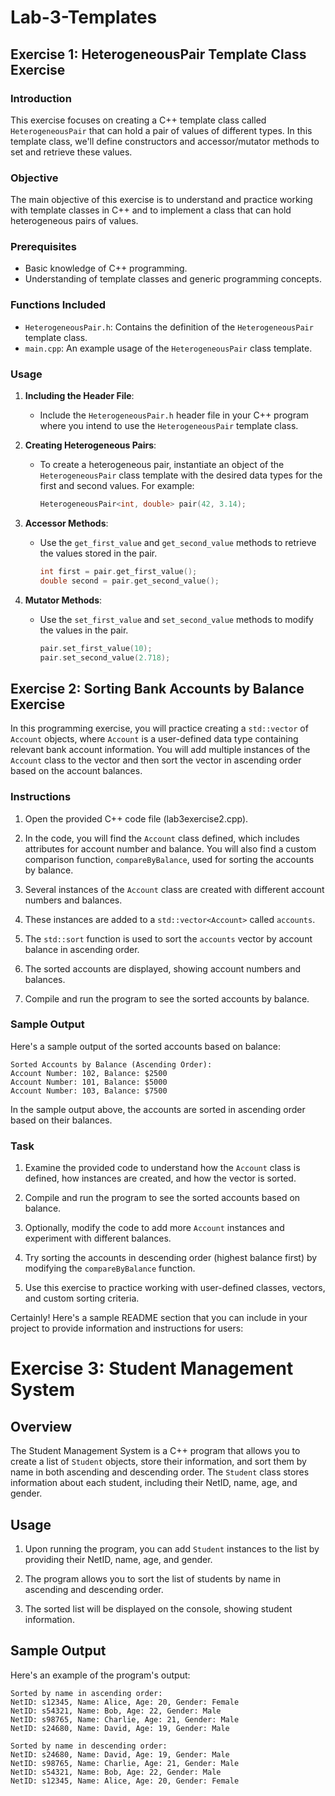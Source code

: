 # Lab-3-Templates

## Exercise 1: HeterogeneousPair Template Class Exercise

### Introduction

This exercise focuses on creating a C++ template class called `HeterogeneousPair` that can hold a pair of values of different types. In this template class, we'll define constructors and accessor/mutator methods to set and retrieve these values.

### Objective

The main objective of this exercise is to understand and practice working with template classes in C++ and to implement a class that can hold heterogeneous pairs of values.

### Prerequisites

- Basic knowledge of C++ programming.
- Understanding of template classes and generic programming concepts.

### Functions Included

- `HeterogeneousPair.h`: Contains the definition of the `HeterogeneousPair` template class.
- `main.cpp`: An example usage of the `HeterogeneousPair` class template.

### Usage

1. **Including the Header File**:
   - Include the `HeterogeneousPair.h` header file in your C++ program where you intend to use the `HeterogeneousPair` template class.

2. **Creating Heterogeneous Pairs**:
   - To create a heterogeneous pair, instantiate an object of the `HeterogeneousPair` class template with the desired data types for the first and second values. For example:
   
     ```cpp
     HeterogeneousPair<int, double> pair(42, 3.14);
     ```

3. **Accessor Methods**:
   - Use the `get_first_value` and `get_second_value` methods to retrieve the values stored in the pair.
   
     ```cpp
     int first = pair.get_first_value();
     double second = pair.get_second_value();
     ```

4. **Mutator Methods**:
   - Use the `set_first_value` and `set_second_value` methods to modify the values in the pair.
   
     ```cpp
     pair.set_first_value(10);
     pair.set_second_value(2.718);
     ```


## Exercise 2: Sorting Bank Accounts by Balance Exercise

In this programming exercise, you will practice creating a `std::vector` of `Account` objects, where `Account` is a user-defined data type containing relevant bank account information. You will add multiple instances of the `Account` class to the vector and then sort the vector in ascending order based on the account balances.

### Instructions

1. Open the provided C++ code file (lab3exercise2.cpp).

2. In the code, you will find the `Account` class defined, which includes attributes for account number and balance. You will also find a custom comparison function, `compareByBalance`, used for sorting the accounts by balance.

3. Several instances of the `Account` class are created with different account numbers and balances.

4. These instances are added to a `std::vector<Account>` called `accounts`.

5. The `std::sort` function is used to sort the `accounts` vector by account balance in ascending order.

6. The sorted accounts are displayed, showing account numbers and balances.

7. Compile and run the program to see the sorted accounts by balance.

### Sample Output

Here's a sample output of the sorted accounts based on balance:

```plaintext
Sorted Accounts by Balance (Ascending Order):
Account Number: 102, Balance: $2500
Account Number: 101, Balance: $5000
Account Number: 103, Balance: $7500
```

In the sample output above, the accounts are sorted in ascending order based on their balances.

### Task

1. Examine the provided code to understand how the `Account` class is defined, how instances are created, and how the vector is sorted.

2. Compile and run the program to see the sorted accounts based on balance.

3. Optionally, modify the code to add more `Account` instances and experiment with different balances.

4. Try sorting the accounts in descending order (highest balance first) by modifying the `compareByBalance` function.

5. Use this exercise to practice working with user-defined classes, vectors, and custom sorting criteria.

Certainly! Here's a sample README section that you can include in your project to provide information and instructions for users:


# Exercise 3: Student Management System

## Overview

The Student Management System is a C++ program that allows you to create a list of `Student` objects, store their information, and sort them by name in both ascending and descending order. The `Student` class stores information about each student, including their NetID, name, age, and gender.



## Usage

1. Upon running the program, you can add `Student` instances to the list by providing their NetID, name, age, and gender.

2. The program allows you to sort the list of students by name in ascending and descending order.

3. The sorted list will be displayed on the console, showing student information.

## Sample Output

Here's an example of the program's output:

```
Sorted by name in ascending order:
NetID: s12345, Name: Alice, Age: 20, Gender: Female
NetID: s54321, Name: Bob, Age: 22, Gender: Male
NetID: s98765, Name: Charlie, Age: 21, Gender: Male
NetID: s24680, Name: David, Age: 19, Gender: Male

Sorted by name in descending order:
NetID: s24680, Name: David, Age: 19, Gender: Male
NetID: s98765, Name: Charlie, Age: 21, Gender: Male
NetID: s54321, Name: Bob, Age: 22, Gender: Male
NetID: s12345, Name: Alice, Age: 20, Gender: Female
```
